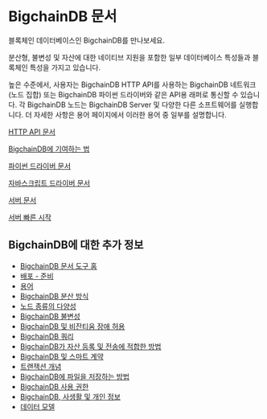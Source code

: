 <!---
Copyright BigchainDB GmbH and BigchainDB contributors
SPDX-License-Identifier: (Apache-2.0 AND CC-BY-4.0)
Code is Apache-2.0 and docs are CC-BY-4.0
--->

# BigchainDB 문서

블록체인 데이터베이스인 BigchainDB를 만나보세요.

분산형, 불변성 및 자산에 대한 네이티브 지원을 포함한 일부 데이터베이스 특성들과 블록체인 특성을 가지고 있습니다.

높은 수준에서, 사용자는 BigchainDB HTTP API를 사용하는 BigchainDB 네트워크(노드 집합) 또는 BigchainDB 파이썬 드라이버와 같은 API용 래퍼로 통신할 수 있습니다. 각 BigchainDB 노드는 BigchainDB Server 및 다양한 다른 소프트웨어를 실행합니다. 더 자세한 사항은 용어 페이지에서 이러한 용어 중 일부를 설명합니다.

[
HTTP API 문서](http://bigchaindb.com/http-api)

[BigchainDB에 기여하는 법](http://docs.bigchaindb.com/projects/contributing/en/latest/index.html)

[파이썬 드라이버 문서](http://docs.bigchaindb.com/projects/py-driver/en/latest/index.html)

[자바스크립트 드라이버 문서](https://docs.bigchaindb.com/projects/js-driver/en/latest/index.html)

[서버 문서](http://docs.bigchaindb.com/projects/server/en/latest/index.html)

[서버 빠른 시작](http://docs.bigchaindb.com/projects/server/en/latest/quickstart.html)

## BigchainDB에 대한 추가 정보

- [BigchainDB 문서 도구 홈](https://github.com/bigchaindb/bigchaindb/blob/master/docs/root/source/index_kor.md)
- [배포 - 준비](https://github.com/bigchaindb/bigchaindb/blob/master/docs/root/source/production-ready_kor.md)
- [용어](https://github.com/bigchaindb/bigchaindb/blob/master/docs/root/source/terminology_kor.md)
- [BigchainDB 분산 방식](https://github.com/bigchaindb/bigchaindb/blob/master/docs/root/source/decentralized_kor.md)
- [노드 종류의 다양성](https://github.com/bigchaindb/bigchaindb/blob/master/docs/root/source/diversity-ko.md)
- [BigchainDB 불변성](https://github.com/bigchaindb/bigchaindb/blob/master/docs/root/source/immutable-ko.md)
- [BigchainDB 및 비잔티움 장애 허용](https://github.com/bigchaindb/bigchaindb/blob/master/docs/root/source/bft-ko.md)
- [BigchainDB 쿼리](https://github.com/bigchaindb/bigchaindb/blob/master/docs/root/source/query-ko.md)
- [BigchainDB가 자산 등록 및 전송에 적합한 방법](https://github.com/bigchaindb/bigchaindb/blob/master/docs/root/source/assets_ko.md)
- [BigchainDB 및 스마트 계약](https://github.com/bigchaindb/bigchaindb/blob/master/docs/root/source/smart-contracts_ko.md)
- [트랜잭션 개념](https://github.com/bigchaindb/bigchaindb/blob/master/docs/root/source/transaction-concepts_ko.md)
- [BigchainDB에 파일을 저장하는 방법](https://github.com/bigchaindb/bigchaindb/blob/master/docs/root/source/store-files_ko.md)
- [BigchainDB 사용 권한](https://github.com/bigchaindb/bigchaindb/blob/master/docs/root/source/permissions-ko.md)
- [BigchainDB, 사생활 및 개인 정보](https://github.com/bigchaindb/bigchaindb/blob/master/docs/root/source/private-data-ko.md)
- [데이터 모델](https://docs.bigchaindb.com/projects/server/en/latest/data-models/index.html)
